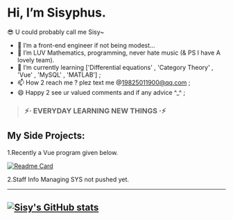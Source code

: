 # Hi, I’m Sisyphus.
😎 U could probably call me Sisy~

- 👀 I’m a front-end engineer if not being modest...
- 💞️ I’m LUV Mathematics, programming, never hate music (& PS I have A lovely team). 
- 🌱 I’m currently learning ['Differential equations' , 'Category Theory' , 'Vue' , 'MySQL' , 'MATLAB'] ;
- 📫 How 2 reach me ? plez text me @19825011900@qq.com ;
- 😄 Happy 2 see ur valued comments and if any advice ^_^ ;
> ### ⚡· EVERYDAY LEARNING NEW THINGS ·⚡
>

## My Side Projects:  
1.Recently a Vue program given below.

  [![Readme Card](https://github-readme-stats.vercel.app/api/pin/?username=Ben-Phantom&repo=Ben-Phantom&show_icons=true&theme=moltack&show_owner=true)](https://github.com/anuraghazra/github-readme-stats)
  
2.Staff Info Managing SYS not pushed yet.

---
[![Sisy's GitHub stats](https://github-readme-stats.vercel.app/api?username=Ben-Phantom&show_icons=true&theme=calm_pink)](https://github.com/anuraghazra/github-readme-stats)
---

